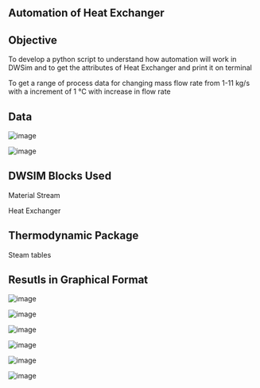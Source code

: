 ## Automation of Heat Exchanger

## Objective

To develop a python script to understand how automation will work in DWSim and to get the attributes of Heat Exchanger and print it on terminal

To get a range of process data for changing mass flow rate from 1-11 kg/s with a increment of 1 °C with increase in flow rate

## Data

![image](https://user-images.githubusercontent.com/87890409/235336401-36142925-0059-4a2e-83f0-8676af470164.png)

![image](https://user-images.githubusercontent.com/87890409/235336419-0562bc3e-4ad1-4bde-942a-e18e17a1284d.png)

## DWSIM Blocks Used

Material Stream

Heat Exchanger

## Thermodynamic Package

Steam tables

## Resutls in Graphical Format

![image](https://user-images.githubusercontent.com/87890409/235336461-c3e63fc1-3ec1-4197-a1f7-cce4f48a9178.png)

![image](https://user-images.githubusercontent.com/87890409/235336469-3fe272da-5176-459b-b2e1-53f7d35b1979.png)

![image](https://user-images.githubusercontent.com/87890409/235336473-3d968966-87d6-43ca-b441-2aeeb7c39b1b.png)

![image](https://user-images.githubusercontent.com/87890409/235336486-3d79e94c-770d-430e-99fc-17cd5c7819c2.png)

![image](https://user-images.githubusercontent.com/87890409/235336490-3f956d4b-8674-47c4-8b17-3bdb8a28a651.png)

![image](https://user-images.githubusercontent.com/87890409/235336493-2d6d2d50-685b-4d2f-8c81-e81b144074d2.png)

